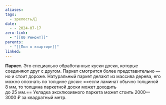 ```yaml
---
aliases: 
tags:
  - зрелость/🌱
date:
  - - 2024-07-17
zero-link:
  - "[[00 Ремонт]]"
parents:
  - "[[Пол в квартире]]"
linked:
---
```

**Паркет.** Это специально обработанные куски доски, которые соединяют друг с другом. Паркет смотрится более представительно — но и стоит дороже. Натуральный паркет делают из массива дерева, его можно опознать по толщине доски: ==если ламинат обычно толщиной 8 мм, то толщина паркетной доски может доходить до 25 мм.== Укладка эксклюзивного паркета может стоить 2000—3000 ₽ за квадратный метр.
